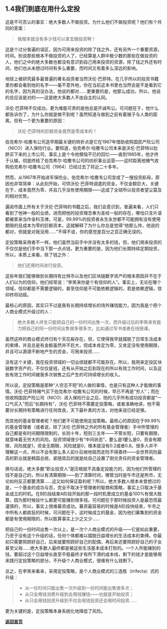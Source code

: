 ## 1.4我们到底在用什么定投

这是不可否认的事实：绝大多数人不做投资。为什么他们不做投资呢？他们有个共同的答案：

> 我根本就没有多少钱可以拿去做投资啊！

这是个过分普遍的误区，因为可用来投资的除了钱之外，还有另外一个重要资源，时间。别说那些根本不做投资的人了，已经算是人群中极少数的那些在做投资的人，他们之中的绝大多数也都没有意识到自己用来投资的资源，除了钱之外还有时间，他们也从未想过时间有多么重要，而时间又有着多么深远的影响。

地球上被研究最多最普遍的著名投资者当然沃伦·巴菲特。在几乎所以的投资书籍里你都会看到他的名字——毫不意外地，你在当前这本书里也当然会是不是看到它的名字，因为真的没办法，他说的都对……更重要的是，他那么成功，所以，他说的总应该是对的——这是绝大多数人不由自主的认同。

沃伦·巴菲特不仅成功，更为难能可贵的是他总是开诚布公。可问题在于，他什么都告诉你了，为什么你就是做不到呢？虽然知道与做到之前有着猴子与人类的距离，但有一个更为重要的原因：

> 沃伦·巴菲特的巨额资金竟然是零成本的！

伯克希尔·哈撒韦公司造早期最关键的转折点是它在1967年借助收购国民产险公司（NICO）进入保险行业。要知道，伯克希尔·哈撒韦公司本来是沃伦·巴菲特以肚脐买下来的上市公司，事实上是个令他懊恼不已的回忆——直到1985年，他才终于认输，彻底终结了伯克希尔·哈撒韦公司的纺织事业运营——这时距离他赌气收购伯克希尔·哈撒韦公司（1964）已经过去了将近二十多年。

然而，从1967年开始进军保险业，伯克希尔·哈撒韦公司变成了一搜投资航母，原因也非常简单：从此刻开始，可供沃伦·巴菲特调遣的资金，不仅金额巨大，关键在于，成本竟然为零，并且几乎没有使用期限——这成了全球所以投资者望尘莫及的相对优势。

遍阅市面上所有关于沃伦·巴菲特的书籍之后，我们会意识到，普遍来看，人们只看到了他神一般的业绩，进而把他的投资理念奉为圣经一般的存在，哪怕只言片语都被拿来当作金科玉律。可是，99.99%的投资者永生永世都不可能拥有没有使用期限的且成本为零的巨额资本，这就解释了为什么你总是觉得“他那么帅，他说的都对，但就是对我没用……”不得不说，你的感觉是百分之百正确无误的。

定投策略采用者不一样。他们虽然当前手中并没有太多的钱，但，他们用来投资的不仅仅是他们手中当下那一点点钱，更为重要的是，因为他们长期持续定期投资，所以，本质上来看，除了钱之外：

> 他们还用时间进行投资。

这些年我们能够做到长期持有比特币以及他们区块链数字资产的根本原因并不在于人们以为的信仰。他们经常说：“李笑来你是个有信仰的人”。事实上，无论在哪个领域，信仰都是不需要逻辑的，甚至信仰是不可能依赖逻辑的，若是依赖逻辑，信仰终将动摇。

最核心的原因，其实只不过是我有长期持续增长的场外赚钱能力，因为我是个把个人商业模式升级过的人：

> 绝大多数人终生只能把自己的一份时间出售一次，而升级过后的李笑来有能力把自己的同一份时间出售很多很多次，比如通过写书或者在线授课。

虽然这样的商业模式终归有个天花板存在，但，它使得我早就摆脱了日常生活成本的束缚，并且总是有金额虽然并不巨大，但成本肯定为零，又肯定没有使用期限，并且可以源源不断地产生的资金，可用来投资……

没有这个关键，我在投资领域的一切业绩就都不可能存在。所以，我用来定投区块链数字资产的，不仅仅是钱，还有从开始之后到现在的所以有效工作时间，以及这些有效工作时间被我多次销售之后产生的可持续增长的收入。

所以说，定投策略是那种“人穷志不短”的人做的事情，也是只有这种人才能做的事情。沃伦·巴菲特赌气买下伯克希尔·哈撒韦公司的时候，早已不再是“穷人”；而在他收购国民产险公司（NICO）进入保险行业之后，他的几乎所有成功投资都是“一口气买入”而后“长期持有”，沃伦·巴菲特不需要定投策略，或者准确地讲，他不需要对长期持有策略进行任何改良，天下最朴素的方法，对他来说已经足够。

而其他的基金管理者呢？他们更不可能使用定投策略。最核心的原因在于99.99%的基金管理者（或者说，除了沃伦·巴菲特之外的所有基金管理者）手中所管理的自己都是有时间期限限制的，长则十年，短则三五年——不管长短，只要有期限，就意味着无穷大的风险。投资领域很少有“中间状态”，要么是1要么是0，资金有期限，风险就是1，资金无期限，风险就是0，根本就没有0.2或者0.8。很多人并不理解这一点，所以不会有那么多人前仆后继地铤而走险不得善终——全世界风险最高的职业就是韩国总统，紧随其后的就是给自己设置了刚兑责任的资金管理者。

换句话说，绝大多数“职业投资人”是压根就不具备定投能力的，因为他们所管理的钱不是自己的，所以有清算期限——到了清算时间，哪管当时是牛市还是熊市，无论如何反正都要清算……这又如何保证盈利呢？所以，绝大多数人根本未曾想过的是，一个基金的成功与否，完全不取决于管理者的智商和策略，事实上只取决于基金成立的时机。在B阶段结束A阶段开始的那一段时机里成立的基金100%有很大胜算，因为那时候投什么都更可能赚到很多钱。可问题在于那时候投资人是最恐慌最谨慎的，所以，事实上很难募资成功。募资最容易的时候是A阶段快结束，牛市之中所有人都疯狂的时候，可问题在于，这时候成立的基金，因为他们募集到的资金都是有使用期限的，所以胜算事实上少之又少……

把自己的一份时间出售一次以上，是一次个人商业模式的升级——它是如此重要，乃至于没有这个升级的话，任何个体都难以摆脱日益增长的生活成本的束缚。你最初只需要照顾好自己，后来就要照顾好自己的配偶，再后来还要照顾好自己的子女甚至父母……绝大多数人最终都是被这些生活基本成本打败的。一个人所能赚到的钱，要超过这个日益增长直至平稳最终才有所下滑的成本线，剩下的钱才是能够用来践行定投策略的部分。不升级个人商业模式，很难有什么钱剩下。

总之，在李笑来看来，采用定投策略，是个人商业模式的三连胜（trifecta）式的升级：

> - 从一份时间只能出售一次升级到一份时间能出售很多次；
> - 从只会用钱消费升级到会用钱赚钱——也就是开始投资；
> - 从只会用钱投资升级到不仅会用钱投资还会用时间投资……

更为关键的是，定投策略本身系统化地降低了风险。

[**返回首页**](./index.md)
